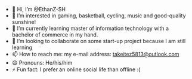 - 👋 Hi, I’m @EthanZ-SH
- 👀 I’m interested in gaming, basketball, cycling, music and good-quality sunshine!
- 🌱 I’m currently learning master of information technology with a bachelor of commerce in my hand.
- 💞️ I’m looking to collaborate on some start-up project because I am still learning
- 📫 How to reach me: my e-mail address: takeitez5813@outlook.com
- 😄 Pronouns: He/his/him
- ⚡ Fun fact: I prefer an online social life than offline :(
